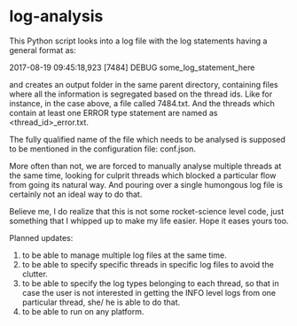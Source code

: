 # log-analysis

This Python script looks into a log file with the log statements having a general format as:

2017-08-19 09:45:18,923 [7484] DEBUG some_log_statement_here
  
and creates an output folder in the same parent directory, containing files where all the information is segregated based on the thread ids. Like for instance, in the case above, a file called 7484.txt.
And the threads which contain at least one ERROR type statement are named as <thread_id>_error.txt.

The fully qualified name of the file which needs to be analysed is supposed to be mentioned in the configuration file: conf.json.

More often than not, we are forced to manually analyse multiple threads at the same time, looking for culprit threads which blocked a particular flow from going its natural way. And pouring over a single humongous log file is certainly not an ideal way to do that.

Believe me, I do realize that this is not some rocket-science level code, just something that I whipped up to make my life easier.
Hope it eases yours too.

Planned updates:
1. to be able to manage multiple log files at the same time.
2. to be able to specify specific threads in specific log files to avoid the clutter.
3. to be able to specify the log types belonging to each thread, so that in case the user is not interested in getting the INFO level logs from one particular thread, she/ he is able to do that.
4. to be able to run on any platform.
